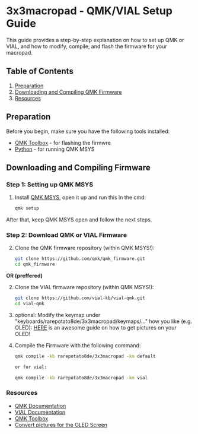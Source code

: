 # 3x3macropad - QMK/VIAL Setup Guide

This guide provides a step-by-step explanation on how to set up QMK or VIAL, and how to modify, compile, and flash the firmware for your macropad.

## Table of Contents

1. [Preparation](#preparation)
2. [Downloading and Compiling QMK Firmware](#downloading-and-compiling-firmware)
3. [Resources](#resources)

## Preparation

Before you begin, make sure you have the following tools installed:
- [QMK Toolbox](https://github.com/qmk/qmk_toolbox/releases) - for flashing the firmwre
- [Python](https://www.python.org/downloads/) - for running QMK MSYS

## Downloading and Compiling Firmware

### Step 1: Setting up QMK MSYS
1. Install [QMK MSYS](https://msys.qmk.fm/), open it up and run this in the cmd:
   ```sh
   qmk setup
  After that, keep QMK MSYS open and follow the next steps.

### Step 2: Download QMK or VIAL Firmware

2. Clone the QMK firmware repository (within QMK MSYS!):
   ```sh
   git clone https://github.com/qmk/qmk_firmware.git
   cd qmk_firmware

**OR (preffered)**

2. Clone the VIAL firmware repository (within QMK MSYS!):
   ```sh
   git clone https://github.com/vial-kb/vial-qmk.git
   cd vial-qmk

3. optional: Modify the keymap under "keyboards/rarepotato8de/3x3macropad/keymaps/..." how you like (e.g. OLED): [HERE](https://docs.splitkb.com/hc/en-us/articles/360013811280-How-do-I-convert-an-image-for-use-on-an-OLED-display) is an awesome guide on how to get pictures on your OLED!

4. Compile the Firmware with the following command:
   ```sh
   qmk compile -kb rarepotato8de/3x3macropad -km default

   or for vial:

   qmk compile -kb rarepotato8de/3x3macropad -km vial
   
### Resources

- [QMK Documentation](https://docs.qmk.fm/)
- [VIAL Documentation](https://get.vial.today/docs/)
- [QMK Toolbox](https://github.com/qmk/qmk_toolbox)
- [Convert pictures for the OLED Screen](https://docs.splitkb.com/hc/en-us/articles/360013811280-How-do-I-convert-an-image-for-use-on-an-OLED-display)

